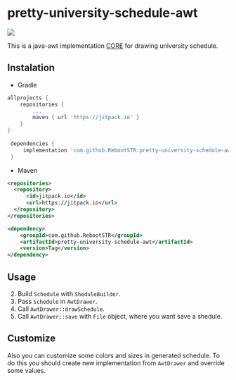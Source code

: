 # pretty-university-schedule-awt

[![](https://jitpack.io/v/RebootSTR/pretty-university-schedule-awt.svg)](https://jitpack.io/#RebootSTR/pretty-university-schedule-awt)

This is a java-awt implementation [CORE](https://github.com/RebootSTR/pretty-university-schedule-core) for drawing university schedule.

## Instalation

+ Gradle
```gradle
allprojects {
	repositories {
		...
		maven { url 'https://jitpack.io' }
	}
}
  
 dependencies {
	 implementation 'com.github.RebootSTR:pretty-university-schedule-awt:Tag'
 }
```
+ Maven
```xml
<repositories>
  <repository>
      <id>jitpack.io</id>
      <url>https://jitpack.io</url>
  </repository>
</repositories>

<dependency>
    <groupId>com.github.RebootSTR</groupId>
    <artifactId>pretty-university-schedule-awt</artifactId>
    <version>Tag</version>
</dependency>
```

## Usage
2. Build `Schedule` with `SheduleBuilder`.
3. Pass `Schedule` in `AwtDrawer`.
4. Call `AwtDrawer::drawSchedule`.
5. Call `AwtDrawer::save` with `File` object, where you want save a shedule.

## Customize
Also you can customize some colors and sizes in generated schedule. To do this you should create new implementation from `AwtDrawer` and override some values. 
